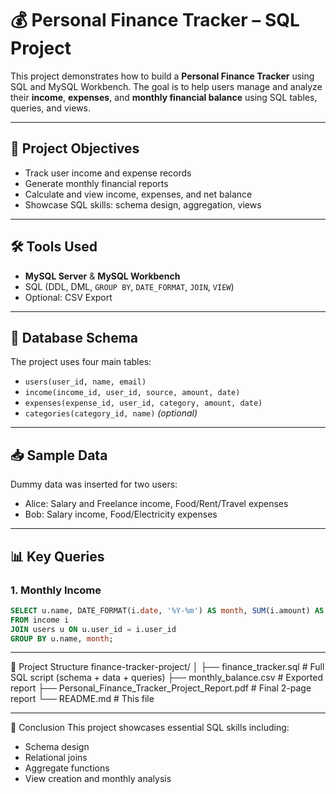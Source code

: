 # 💰 Personal Finance Tracker – SQL Project

This project demonstrates how to build a **Personal Finance Tracker** using SQL and MySQL Workbench. The goal is to help users manage and analyze their **income**, **expenses**, and **monthly financial balance** using SQL tables, queries, and views.

---

## 📌 Project Objectives

- Track user income and expense records
- Generate monthly financial reports
- Calculate and view income, expenses, and net balance
- Showcase SQL skills: schema design, aggregation, views

---

## 🛠️ Tools Used

- **MySQL Server** & **MySQL Workbench**
- SQL (DDL, DML, `GROUP BY`, `DATE_FORMAT`, `JOIN`, `VIEW`)
- Optional: CSV Export

---

## 🧱 Database Schema

The project uses four main tables:

- `users(user_id, name, email)`
- `income(income_id, user_id, source, amount, date)`
- `expenses(expense_id, user_id, category, amount, date)`
- `categories(category_id, name)` *(optional)*

---

## 📥 Sample Data

Dummy data was inserted for two users:

- Alice: Salary and Freelance income, Food/Rent/Travel expenses
- Bob: Salary income, Food/Electricity expenses

---

## 📊 Key Queries

### 1. Monthly Income

```sql
SELECT u.name, DATE_FORMAT(i.date, '%Y-%m') AS month, SUM(i.amount) AS total_income
FROM income i
JOIN users u ON u.user_id = i.user_id
GROUP BY u.name, month;
```

---

📁 Project Structure
finance-tracker-project/
│
├── finance_tracker.sql               # Full SQL script (schema + data + queries)
├── monthly_balance.csv               # Exported report 
├── Personal_Finance_Tracker_Project_Report.pdf  # Final 2-page report
└── README.md                         # This file

---

📌 Conclusion
This project showcases essential SQL skills including:
- Schema design
- Relational joins
- Aggregate functions
- View creation and monthly analysis
